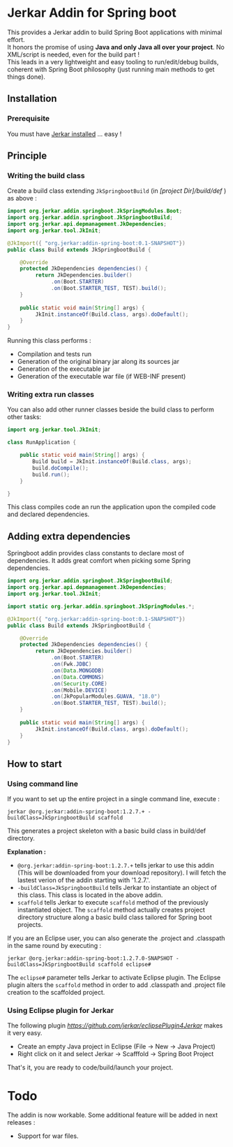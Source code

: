 # Jerkar Addin for Spring boot

This provides a Jerkar addin to build Spring Boot applications with minimal effort. <br/>
It honors the promise of using **Java and only Java all over your project**. No XML/script is needed, even for the build part !<br/>
This leads in a very lightweight and easy tooling to run/edit/debug builds, coherent with Spring Boot philosophy (just running main methods to get things done).

## Installation

### Prerequisite

You must have [Jerkar installed](http://jerkar.github.io/documentation/latest/getting_started.html) ... easy !
 
## Principle

### Writing the build class

Create a build class extending `JkSpringbootBuild` (in _[project Dir]/build/def_ ) as above :

```java
import org.jerkar.addin.springboot.JkSpringModules.Boot;
import org.jerkar.addin.springboot.JkSpringbootBuild;
import org.jerkar.api.depmanagement.JkDependencies;
import org.jerkar.tool.JkInit;

@JkImport({ "org.jerkar:addin-spring-boot:0.1-SNAPSHOT"})
public class Build extends JkSpringbootBuild {

    @Override
    protected JkDependencies dependencies() {
	     return JkDependencies.builder()
		      .on(Boot.STARTER)
		      .on(Boot.STARTER_TEST, TEST).build();
    }
    
    public static void main(String[] args) {
	     JkInit.instanceOf(Build.class, args).doDefault();
    }
}
```

Running this class performs :

* Compilation and tests run
* Generation of the original binary jar along its sources jar
* Generation of the executable jar
* Generation of the executable war file (if WEB-INF present)


### Writing extra run classes

You can also add other runner classes beside the build class to perform other tasks: 

```java
import org.jerkar.tool.JkInit;

class RunApplication {

    public static void main(String[] args) {
        Build build = JkInit.instanceOf(Build.class, args);
        build.doCompile();
        build.run();
    }

}
```

This class compiles code an run the application upon the compiled code and declared dependencies.
 
## Adding extra dependencies
 
Springboot addin provides class constants to declare most of dependencies. 
It adds great comfort when picking some Spring dependencies.
 
 
```java
import org.jerkar.addin.springboot.JkSpringbootBuild;
import org.jerkar.api.depmanagement.JkDependencies;
import org.jerkar.tool.JkInit;

import static org.jerkar.addin.springboot.JkSpringModules.*;

@JkImport({ "org.jerkar:addin-spring-boot:0.1-SNAPSHOT"})
public class Build extends JkSpringbootBuild {

    @Override
    protected JkDependencies dependencies() {
	     return JkDependencies.builder()
		      .on(Boot.STARTER)
		      .on(Fwk.JDBC)
		      .on(Data.MONGODB)
		      .on(Data.COMMONS)
		      .on(Security.CORE)
		      .on(Mobile.DEVICE)
		      .on(JkPopularModules.GUAVA, "18.0")
		      .on(Boot.STARTER_TEST, TEST).build();
    }
    
    public static void main(String[] args) {
	     JkInit.instanceOf(Build.class, args).doDefault();
    }
}
```

## How to start

### Using command line

If you want to set up the entire project in a single command line, execute : 
```
jerkar @org.jerkar:addin-spring-boot:1.2.7.+ -buildClass=JkSpringbootBuild scaffold
``` 

This generates a project skeleton with a basic build class in build/def directory.

**Explanation :**

* `@org.jerkar:addin-spring-boot:1.2.7.+` tells jerkar to use this addin (This will be downloaded from your download repository). I will fetch the lastest verion of the addin starting with '1.2.7.'.
* `-buildClass=JkSpringbootBuild` tells Jerkar to instantiate an object of this class. This class is located in the above addin.
* `scaffold` tells Jerkar to execute `scaffold` method of the previously instantiated object. The `scaffold` method actually creates project directory structure along a basic build class tailored for Spring boot projects. 

If you are an Eclipse user, you can also generate the .project and .classpath in the same round by executing : 
```
jerkar @org.jerkar:addin-spring-boot:1.2.7.0-SNAPSHOT -buildClass=JkSpringbootBuild scaffold eclipse#
``` 

The `eclipse#` parameter tells Jerkar to activate Eclipse plugin. The Eclipse plugin alters the `scaffold` method in order to add .classpath and .project file creation to the scaffolded project. 

### Using Eclipse plugin for Jerkar

The following plugin *https://github.com/jerkar/eclipsePlugin4Jerkar* makes it very easy.

* Create an empty Java project in Eclipse (File -> New -> Java Project)
* Right click on it and select Jerkar -> Scafffold -> Spring Boot Project

That's it, you are ready to code/build/launch your project.

# Todo

The addin is now workable. Some additional feature will be added in next releases :

* Support for war files. 

